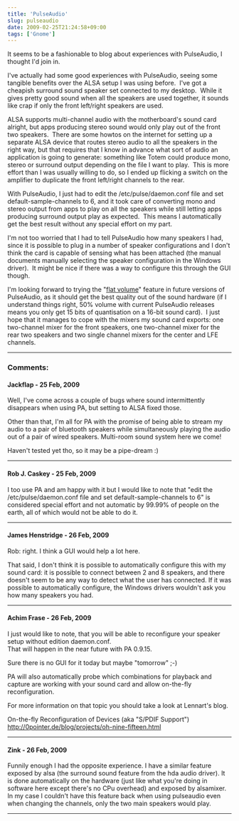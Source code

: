 ```yaml
---
title: 'PulseAudio'
slug: pulseaudio
date: 2009-02-25T21:24:58+09:00
tags: ['Gnome']
---
```


It seems to be a fashionable to blog about experiences with PulseAudio,
I thought I\'d join in.

I\'ve actually had some good experiences with PulseAudio, seeing some
tangible benefits over the ALSA setup I was using before.  I\'ve got a
cheapish surround sound speaker set connected to my desktop.  While it
gives pretty good sound when all the speakers are used together, it
sounds like crap if only the front left/right speakers are used.

ALSA supports multi-channel audio with the motherboard\'s sound card
alright, but apps producing stereo sound would only play out of the
front two speakers.  There are some howtos on the internet for setting
up a separate ALSA device that routes stereo audio to all the speakers
in the right way, but that requires that I know in advance what sort of
audio an application is going to generate: something like Totem could
produce mono, stereo or surround output depending on the file I want to
play.  This is more effort than I was usually willing to do, so I ended
up flicking a switch on the amplifier to duplicate the front left/right
channels to the rear.

With PulseAudio, I just had to edit the /etc/pulse/daemon.conf file and
set default-sample-channels to 6, and it took care of converting mono
and stereo output from apps to play on all the speakers while still
letting apps producing surround output play as expected.  This means I
automatically get the best result without any special effort on my part.

I\'m not too worried that I had to tell PulseAudio how many speakers I
had, since it is possible to plug in a number of speaker configurations
and I don\'t think the card is capable of sensing what has been attached
(the manual documents manually selecting the speaker configuration in
the Windows driver).  It might be nice if there was a way to configure
this through the GUI though.

I\'m looking forward to trying the \"[flat
volume](http://0pointer.de/blog/projects/oh-nine-fifteen.html)\" feature
in future versions of PulseAudio, as it should get the best quality out
of the sound hardware (if I understand things right, 50% volume with
current PulseAudio releases means you only get 15 bits of quantisation
on a 16-bit sound card).  I just hope that it manages to cope with the
mixers my sound card exports: one two-channel mixer for the front
speakers, one two-channel mixer for the rear two speakers and two single
channel mixers for the center and LFE channels.

---
### Comments:
#### Jackflap - <time datetime="2009-02-25 23:42:58">25 Feb, 2009</time>

Well, I\'ve come across a couple of bugs where sound intermittently
disappears when using PA, but setting to ALSA fixed those.

Other than that, I\'m all for PA with the promise of being able to
stream my audio to a pair of bluetooth speakers while simultaneously
playing the audio out of a pair of wired speakers. Multi-room sound
system here we come!

Haven\'t tested yet tho, so it may be a pipe-dream :)

---
#### Rob J. Caskey - <time datetime="2009-02-25 23:47:40">25 Feb, 2009</time>

I too use PA and am happy with it but I would like to note that \"edit
the /etc/pulse/daemon.conf file and set default-sample-channels to 6\"
is considered special effort and not automatic by 99.99% of people on
the earth, all of which would not be able to do it.

---
#### James Henstridge - <time datetime="2009-02-26 00:16:55">26 Feb, 2009</time>

Rob: right. I think a GUI would help a lot here.

That said, I don\'t think it is possible to automatically configure this
with my sound card: it is possible to connect between 2 and 8 speakers,
and there doesn\'t seem to be any way to detect what the user has
connected. If it was possible to automatically configure, the Windows
drivers wouldn\'t ask you how many speakers you had.

---
#### Achim Frase - <time datetime="2009-02-26 00:40:56">26 Feb, 2009</time>

I just would like to note, that you will be able to reconfigure your
speaker setup without edition daemon.conf.\
That will happen in the near future with PA 0.9.15.

Sure there is no GUI for it today but maybe \"tomorrow\" ;-)

PA will also automatically probe which combinations for playback and
capture are working with your sound card and allow on-the-fly
reconfiguration.

For more information on that topic you should take a look at Lennart\'s
blog.

On-the-fly Reconfiguration of Devices (aka \"S/PDIF Support\")\
http://0pointer.de/blog/projects/oh-nine-fifteen.html

---
#### Zink - <time datetime="2009-02-26 02:24:28">26 Feb, 2009</time>

Funnily enough I had the opposite experience. I have a similar feature
exposed by alsa (the surround sound feature from the hda audio driver).
It is done automatically on the hardware (just like what you\'re doing
in software here except there\'s no CPu overhead) and exposed by
alsamixer. In my case I couldn\'t have this feature back when using
pulseaudio even when changing the channels, only the two main speakers
would play.

---
